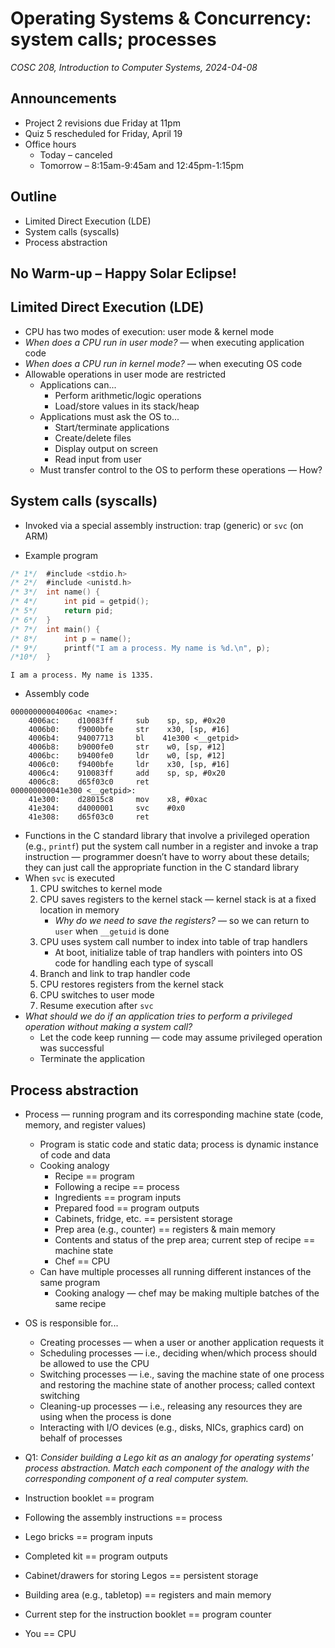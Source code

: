 # Operating Systems & Concurrency: system calls; processes
_COSC 208, Introduction to Computer Systems, 2024-04-08_

## Announcements
* Project 2 revisions due Friday at 11pm
* Quiz 5 rescheduled for Friday, April 19
* Office hours
    * Today – canceled
    * Tomorrow – 8:15am-9:45am and 12:45pm-1:15pm

## Outline
* Limited Direct Execution (LDE)
* System calls (syscalls)
* Process abstraction

## No Warm-up – Happy Solar Eclipse!

## Limited Direct Execution (LDE)

* CPU has two modes of execution: user mode & kernel mode
* _When does a CPU run in user mode?_ — when executing application code
* _When does a CPU run in kernel mode?_ — when executing OS code
* Allowable operations in user mode are restricted
    * Applications can...
        * Perform arithmetic/logic operations
        * Load/store values in its stack/heap
    * Applications must ask the OS to...
        * Start/terminate applications
        * Create/delete files
        * Display output on screen
        * Read input from user
    * Must transfer control to the OS to perform these operations — How?

## System calls (syscalls)

* Invoked via a special assembly instruction: trap (generic) or `svc` (on ARM)

* Example program


```c
/* 1*/  #include <stdio.h>
/* 2*/  #include <unistd.h>
/* 3*/  int name() {
/* 4*/      int pid = getpid();
/* 5*/      return pid;
/* 6*/  }
/* 7*/  int main() {
/* 8*/      int p = name();
/* 9*/      printf("I am a process. My name is %d.\n", p);
/*10*/  }
```

    I am a process. My name is 1335.


* Assembly code

```
00000000004006ac <name>:
    4006ac:    d10083ff     sub    sp, sp, #0x20
    4006b0:    f9000bfe     str    x30, [sp, #16]
    4006b4:    94007713     bl    41e300 <__getpid>
    4006b8:    b9000fe0     str    w0, [sp, #12]
    4006bc:    b9400fe0     ldr    w0, [sp, #12]
    4006c0:    f9400bfe     ldr    x30, [sp, #16]
    4006c4:    910083ff     add    sp, sp, #0x20
    4006c8:    d65f03c0     ret
000000000041e300 <__getpid>:
    41e300:    d28015c8     mov    x8, #0xac
    41e304:    d4000001     svc    #0x0
    41e308:    d65f03c0     ret
```

* Functions in the C standard library that involve a privileged operation (e.g., `printf`) put the system call number in a register and invoke a trap instruction — programmer doesn’t have to worry about these details; they can just call the appropriate function in the C standard library
* When `svc` is executed
    1. CPU switches to kernel mode
    2. CPU saves registers to the kernel stack — kernel stack is at a fixed location in memory
        * _Why do we need to save the registers?_ — so we can return to `user` when `__getuid` is done
    3. CPU uses system call number to index into table of trap handlers 
        * At boot, initialize table of trap handlers with pointers into OS code for handling each type of syscall
    4. Branch and link to trap handler code
    5. CPU restores registers from the kernel stack
    6. CPU switches to user mode
    7. Resume execution after `svc` 
* _What should we do if an application tries to perform a privileged operation without making a system call?_
    * Let the code keep running — code may assume privileged operation was successful
    * Terminate the application

## Process abstraction

* Process — running program and its corresponding machine state (code, memory, and register values)
    * Program is static code and static data; process is dynamic instance of code and data
    * Cooking analogy
        * Recipe == program
        * Following a recipe == process
        * Ingredients == program inputs
        * Prepared food == program outputs
        * Cabinets, fridge, etc. == persistent storage
        * Prep area (e.g., counter) == registers & main memory
        * Contents and status of the prep area; current step of recipe == machine state
        * Chef == CPU
    * Can have multiple processes all running different instances of the same program
        * Cooking analogy — chef may be making multiple batches of the same recipe
* OS is responsible for...
    * Creating processes — when a user or another application requests it
    * Scheduling processes — i.e., deciding when/which process should be allowed to use the CPU
    * Switching processes — i.e., saving the machine state of one process and restoring the machine state of another process; called context switching
    * Cleaning-up processes — i.e., releasing any resources they are using when the process is done
    * Interacting with I/O devices (e.g., disks, NICs, graphics card) on behalf of processes

* Q1: _Consider building a Lego kit as an analogy for operating systems' process abstraction. Match each component of the analogy with the corresponding component of a real computer system._

* Instruction booklet == program
* Following the assembly instructions == process
* Lego bricks == program inputs
* Completed kit == program outputs
* Cabinet/drawers for storing Legos == persistent storage
* Building area (e.g., tabletop) == registers and main memory
* Current step for the instruction booklet == program counter
* You == CPU
